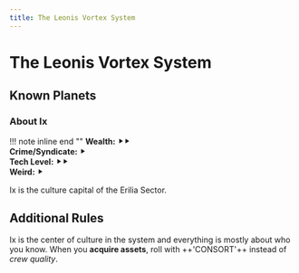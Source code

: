 ```yaml
---
title: The Leonis Vortex System
---
```


# The Leonis Vortex System

## Known Planets

### About Ix

!!! note inline end ""
    **Wealth:** ⯈⯈<br />
    **Crime/Syndicate:** ⯈<br />
    **Tech Level:** ⯈⯈<br />
    **Weird:** ⯈

Ix is the culture capital of the Erilia Sector.

## Additional Rules

Ix is the center of culture in the system and everything is mostly about who you know. When you **acquire assets**, roll with ++'CONSORT'++ instead of *crew quality*.